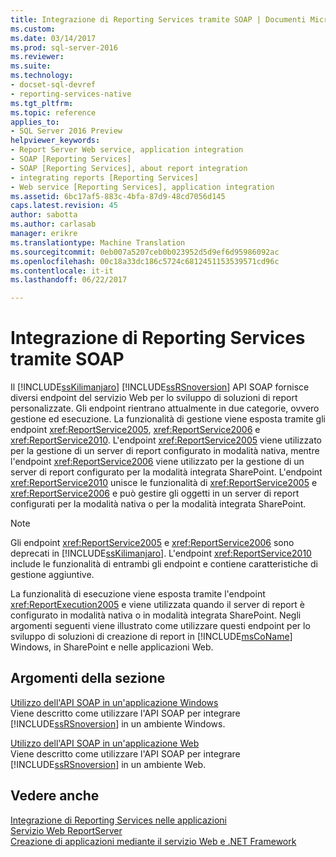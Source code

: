```yaml
---
title: Integrazione di Reporting Services tramite SOAP | Documenti Microsoft
ms.custom: 
ms.date: 03/14/2017
ms.prod: sql-server-2016
ms.reviewer: 
ms.suite: 
ms.technology:
- docset-sql-devref
- reporting-services-native
ms.tgt_pltfrm: 
ms.topic: reference
applies_to:
- SQL Server 2016 Preview
helpviewer_keywords:
- Report Server Web service, application integration
- SOAP [Reporting Services]
- SOAP [Reporting Services], about report integration
- integrating reports [Reporting Services]
- Web service [Reporting Services], application integration
ms.assetid: 6bc17af5-883c-4bfa-87d9-48cd7056d145
caps.latest.revision: 45
author: sabotta
ms.author: carlasab
manager: erikre
ms.translationtype: Machine Translation
ms.sourcegitcommit: 0eb007a5207ceb0b023952d5d9ef6d95986092ac
ms.openlocfilehash: 00c18a33dc186c5724c6812451153539571cd96c
ms.contentlocale: it-it
ms.lasthandoff: 06/22/2017

---
```

# <a name="integrating-reporting-services-using-soap"></a>Integrazione di Reporting Services tramite SOAP
  Il [!INCLUDE[ssKilimanjaro](../../includes/sskilimanjaro-md.md)] [!INCLUDE[ssRSnoversion](../../includes/ssrsnoversion-md.md)] API SOAP fornisce diversi endpoint del servizio Web per lo sviluppo di soluzioni di report personalizzate. Gli endpoint rientrano attualmente in due categorie, ovvero gestione ed esecuzione. La funzionalità di gestione viene esposta tramite gli endpoint <xref:ReportService2005>, <xref:ReportService2006> e <xref:ReportService2010>. L'endpoint <xref:ReportService2005> viene utilizzato per la gestione di un server di report configurato in modalità nativa, mentre l'endpoint <xref:ReportService2006> viene utilizzato per la gestione di un server di report configurato per la modalità integrata SharePoint. L'endpoint <xref:ReportService2010> unisce le funzionalità di <xref:ReportService2005> e <xref:ReportService2006> e può gestire gli oggetti in un server di report configurati per la modalità nativa o per la modalità integrata SharePoint.  
  
> [!NOTE]  
>  Gli endpoint <xref:ReportService2005> e <xref:ReportService2006> sono deprecati in [!INCLUDE[ssKilimanjaro](../../includes/sskilimanjaro-md.md)]. L'endpoint <xref:ReportService2010> include le funzionalità di entrambi gli endpoint e contiene caratteristiche di gestione aggiuntive.  
  
 La funzionalità di esecuzione viene esposta tramite l'endpoint <xref:ReportExecution2005> e viene utilizzata quando il server di report è configurato in modalità nativa o in modalità integrata SharePoint. Negli argomenti seguenti viene illustrato come utilizzare questi endpoint per lo sviluppo di soluzioni di creazione di report in [!INCLUDE[msCoName](../../includes/msconame-md.md)] Windows, in SharePoint e nelle applicazioni Web.  
  
## <a name="in-this-section"></a>Argomenti della sezione  
 [Utilizzo dell'API SOAP in un'applicazione Windows](../../reporting-services/application-integration/integrating-reporting-services-using-soap-windows-application.md)  
 Viene descritto come utilizzare l'API SOAP per integrare [!INCLUDE[ssRSnoversion](../../includes/ssrsnoversion-md.md)] in un ambiente Windows.  
  
 [Utilizzo dell'API SOAP in un'applicazione Web](../../reporting-services/application-integration/integrating-reporting-services-using-soap-web-application.md)  
 Viene descritto come utilizzare l'API SOAP per integrare [!INCLUDE[ssRSnoversion](../../includes/ssrsnoversion-md.md)] in un ambiente Web.  
  
## <a name="see-also"></a>Vedere anche  
 [Integrazione di Reporting Services nelle applicazioni](../../reporting-services/application-integration/integrating-reporting-services-into-applications.md)   
 [Servizio Web ReportServer](../../reporting-services/report-server-web-service/report-server-web-service.md)   
 [Creazione di applicazioni mediante il servizio Web e .NET Framework](../../reporting-services/report-server-web-service/net-framework/building-applications-using-the-web-service-and-the-net-framework.md)  
  
  
